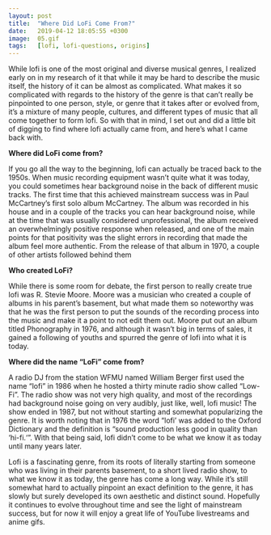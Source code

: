 ```yaml
---
layout: post
title:  "Where Did LoFi Come From?"
date:   2019-04-12 18:05:55 +0300
image:  05.gif
tags:   [lofi, lofi-questions, origins]
---
```


While lofi is one of the most original and diverse musical genres, I realized early on in my research of it that while it may be hard to describe the music itself, the history of it can be almost as complicated. What makes it so complicated with regards to the history of the genre is that can’t really be pinpointed to one person, style, or genre that it takes after or evolved from, it’s a mixture of many people, cultures, and different types of music that all come together to form lofi. So with that in mind, I set out and did a little bit of digging to find where lofi actually came from, and here’s what I came back with.

**Where did LoFi come from?**

If you go all the way to the beginning, lofi can actually be traced back to the 1950s. When music recording equipment wasn’t quite what it was today, you could sometimes hear background noise in the back of different music tracks. The first time that this achieved mainstream success was in Paul McCartney’s first solo album McCartney. The album was recorded in his house and in a couple of the tracks you can hear background noise, while at the time that was usually considered unprofessional, the album received an overwhelmingly positive response when released, and one of the main points for that positivity was the slight errors in recording that made the album feel more authentic. From the release of that album in 1970, a couple of other artists followed behind them

**Who created LoFi?**

While there is some room for debate, the first person to really create true lofi was R. Stevie Moore. Moore was a musician who created a couple of albums in his parent’s basement, but what made them so noteworthy was that he was the first person to put the sounds of the recording process into the music and make it a point to not edit them out. Moore put out an album titled Phonography in 1976, and although it wasn’t big in terms of sales, it gained a following of youths and spurred the genre of lofi into what it is today.

**Where did the name “LoFi” come from?**

A radio DJ from the station WFMU named William Berger first used the name “lofi” in 1986 when he hosted a thirty minute radio show called “Low-Fi”. The radio show was not very high quality, and most of the recordings had background noise going on very audibly, just like, well, lofi music! The show ended in 1987, but not without starting and somewhat popularizing the genre. It is worth noting that in 1976 the word “lofi’ was added to the Oxford Dictionary and the definition is “sound production less good in quality than ‘hi-fi.‘”. With that being said, lofi didn’t come to be what we know it as today until many years later.

Lofi is a fascinating genre, from its roots of literally starting from someone who was living in their parents basement, to a short lived radio show, to what we know it as today, the genre has come a long way. While it’s still somewhat hard to actually pinpoint an exact definition to the genre, it has slowly but surely developed its own aesthetic and distinct sound. Hopefully it continues to evolve throughout time and see the light of mainstream success, but for now it will enjoy a great life of YouTube livestreams and anime gifs.
